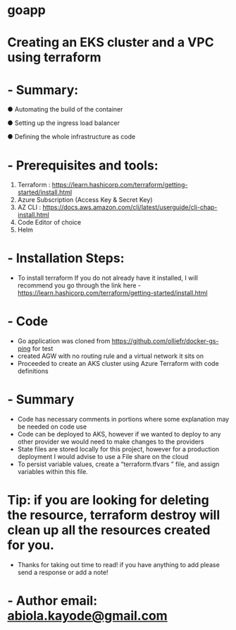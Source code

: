 # goapp


# Creating an EKS cluster and a VPC using terraform

# - Summary:

● Automating the build of the container

● Setting up the ingress load balancer

● Defining the whole infrastructure as code

# - Prerequisites and tools:

1. Terraform : https://learn.hashicorp.com/terraform/getting-started/install.html
2. Azure Subscription (Access Key & Secret Key)
3. AZ CLI : https://docs.aws.amazon.com/cli/latest/userguide/cli-chap-install.html
4. Code Editor of choice
5. Helm

# - Installation Steps:

- To install terraform If you do not already have it installed, I will recommend you go through the link here - https://learn.hashicorp.com/terraform/getting-started/install.html

# - Code

- Go application was cloned from https://github.com/olliefr/docker-gs-ping for test 
- created AGW with no routing rule and a virtual network it sits on
- Proceeded to create an AKS cluster using Azure Terraform with code definitions


# - Summary

-  Code has necessary comments in portions where some explanation may be needed on code use
-  Code can be deployed to AKS, however if we wanted to deploy to any other provider we would need to make changes to the providers 
-  State files are stored locally for this project, however for a production deployment I would advise to use a File share on the cloud
-  To persist variable values, create a “terraform.tfvars ” file, and assign variables within this file.


# Tip: if you are looking for deleting the resource, terraform destroy will clean up all the resources created for you.


- Thanks for taking out time to read! if you have anything to add please send a response or add a note!


# -  Author email:  abiola.kayode@gmail.com






